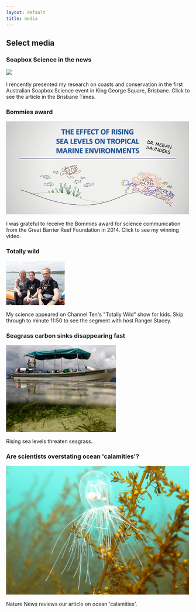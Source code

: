 ```yaml
---
layout: default
title: media
---
```


## Select media

<div class = "image_projpage">
<h3> Soapbox Science in the news  </h3>
<img src="/images/soapbox_megan_crop2.png" class="boximage" >
<a href="http://www.brisbanetimes.com.au/queensland/science-on-a-soapbox-comes-to-king-george-square-20160820-gqxb5f" target= "_blank" >
   <span class="emptyspan"></span>
</a>
<p>
I rencently presented my research on coasts and conservation in the first Australian Soapbox Science event in King George Square, Brisbane. Click to see the article in the Brisbane Times.
</p>
</div>

<div class = "image_projpage">
<h3> Bommies award  </h3>
<img src="/images/bommies.png" class="boximage" >
<a href="http://www.barrierreef.org/our-science/bommies-award/2014-winner#page-title" target= "_blank" >
   <span class="emptyspan"></span>
</a>
<p>
I was grateful to receive the Bommies award for science communication from the Great Barrier Reef Foundation in 2014. Click to see my winning video.
</p>
</div>

<div class = "image_projpage">
<h3> Totally wild  </h3>
<img src="/images/mediatotallywildsmall.png" class="boximage" >
<a href="http://tenplay.com.au/channel-eleven/totally-wild/season-22/episode-180" target="_blank">
   <span class="emptyspan"></span>
</a>
<p>
My science appeared on Channel Ten's "Totally Wild" show for kids. Skip through to minute 11:50 to see the segment with host Ranger Stacey.
</p>
</div>

<div class="floatclear"></div>

<div class = "image_projpage">
<h3> Seagrass carbon sinks disappearing fast  </h3>
<img src="/images/seagrass_crop.png" class="boximage" >
<a href="https://theconversation.com/seagrass-carbon-sinks-fast-disappearing-study-14284" target= "_blank" >
   <span class="emptyspan"></span>
</a>
<p>
Rising sea levels threaten seagrass.
</p>
</div>

<div class = "image_projpage">
<h3> Are scientists overstating ocean 'calamities'?  </h3>
<img src="/images/jelly.jpg" class="boximage" >
<a href="http://www.nature.com/news/ocean-calamities-oversold-say-researchers-1.16714" target="_blank">
   <span class="emptyspan"></span>
</a>
<p>
Nature News reviews our article on ocean 'calamities'.
</p>
</div>

<div class="floatclear"></div>
